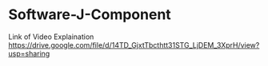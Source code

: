 # Software-J-Component


Link of Video Explaination
https://drive.google.com/file/d/14TD_GjxtTbcthtt31STG_LjDEM_3XprH/view?usp=sharing
